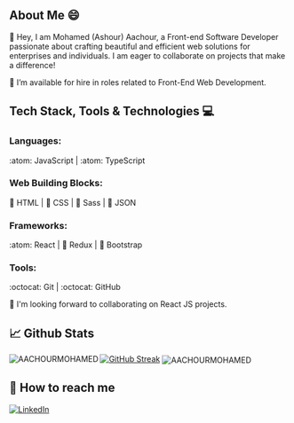 ## About Me 😄

:wave: Hey, I am Mohamed (Ashour) Aachour, a Front-end Software Developer passionate about crafting beautiful and efficient web solutions for enterprises and individuals. I am eager to collaborate on projects that make a difference!

🔭 I’m available for hire in roles related to Front-End Web Development.

## Tech Stack, Tools & Technologies :computer:

### Languages:

:atom: JavaScript | :atom: TypeScript

### Web Building Blocks:

:triangular_ruler: HTML | :art: CSS | :art: Sass | :open_file_folder: JSON

### Frameworks:

:atom: React | :arrows_counterclockwise: Redux | :boot: Bootstrap

### Tools:

:octocat: Git | :octocat: GitHub

👯 I'm looking forward to collaborating on React JS projects.

## 📈 Github Stats

[![GitHub Streak](https://streak-stats.demolab.com?user=AACHOURMOHAMED&theme=github-dark&border=DADADA&ring=4C8EDA&fire=DD7A22&dates=4C8EDA)](https://git.io/streak-stats)
<img align="left" src="https://github-readme-stats.vercel.app/api/top-langs?username=AACHOURMOHAMED&amp;show_icons=true&theme=github_dark" alt="AACHOURMOHAMED" />
<img align="center" src="https://github-readme-stats.vercel.app/api?username=AACHOURMOHAMED&amp;show_icons=true&theme=github_dark&amp;count_private=true" alt="AACHOURMOHAMED" />

## 💬 How to reach me

[![LinkedIn](https://img.shields.io/badge/LinkedIn-blue?style=flat&logo=linkedin)](https://www.linkedin.com/in/mohamed-aachour-25405b215/)
